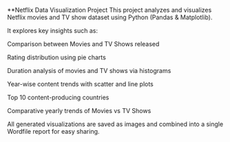**Netflix Data Visualization Project
This project analyzes and visualizes Netflix movies and TV show dataset using Python (Pandas & Matplotlib).

It explores key insights such as:

Comparison between Movies and TV Shows released

Rating distribution using pie charts

Duration analysis of movies and TV shows via histograms

Year-wise content trends with scatter and line plots

Top 10 content-producing countries

Comparative yearly trends of Movies vs TV Shows

All generated visualizations are saved as images and combined into a single Wordfile report for easy sharing.
